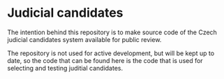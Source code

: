 Judicial candidates
=========================

The intention behind this repository is to make source code of the Czech
judicial candidates system available for public review.

The repository is not used for active development, but will be kept up to date,
so the code that can be found here is the code that is used for selecting and testing juditial candidates.

